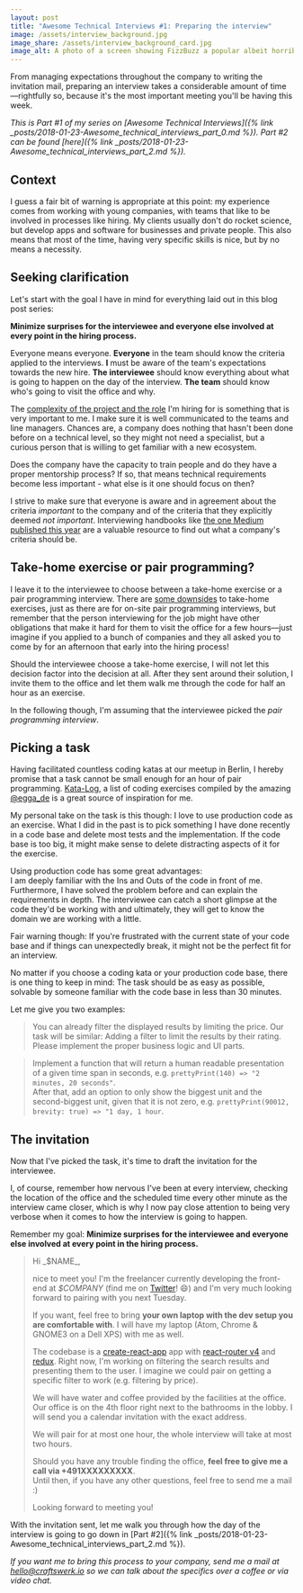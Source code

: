 ```yaml
---
layout: post
title: "Awesome Technical Interviews #1: Preparing the interview"
image: /assets/interview_background.jpg
image_share: /assets/interview_background_card.jpg
image_alt: A photo of a screen showing FizzBuzz a popular albeit horribly ineffective coding exercise.
---
```

From managing expectations throughout the company to writing the invitation mail, preparing an interview takes a considerable amount of time—rightfully so, because it's the most important meeting you'll be having this week.

*This is Part #1 of my series on [Awesome Technical Interviews]({% link _posts/2018-01-23-Awesome_technical_interviews_part_0.md %}). Part #2 can be found [here]({% link _posts/2018-01-23-Awesome_technical_interviews_part_2.md %}).*

## Context

I guess a fair bit of warning is appropriate at this point: my experience comes from working with young companies, with teams that like to be involved in processes like hiring. My clients usually don't do rocket science, but develop apps and software for businesses and private people. This also means that most of the time, having very specific skills is nice, but by no means a necessity.

## Seeking clarification

Let's start with the goal I have in mind for everything laid out in this blog post series:

**Minimize surprises for the interviewee and everyone else involved at every point in the hiring process.**

Everyone means everyone. **Everyone** in the team should know the criteria applied to the interviews. **I** must be aware of the team's expectations towards the new hire. **The interviewee** should know everything about what is going to happen on the day of the interview. **The team** should know who's going to visit the office and why.

The [complexity of the project and the role](https://lizkeogh.com/2013/07/21/estimating-complexity/) I'm hiring for is something that is very important to me. I make sure it is well communicated to the teams and line managers. Chances are, a company does nothing that hasn't been done before on a technical level, so they might not need a specialist, but a curious person that is willing to get familiar with a new ecosystem.  

Does the company have the capacity to train people and do they have a proper mentorship process? If so, that means technical requirements become less important - what else is it one should focus on then?

I strive to make sure that everyone is aware and in agreement about the criteria *important* to the company and of the criteria that they explicitly deemed *not important*. Interviewing handbooks like [the one Medium published this year](https://medium.engineering/mediums-engineering-interview-process-b8d6b67927c4) are a valuable resource to find out what a company's criteria should be.

## Take-home exercise or pair programming?

I leave it to the interviewee to choose between a take-home exercise or a pair programming interview. There are [some downsides](https://cate.blog/2016/02/10/bad-interviews-are-a-company-problem-not-a-candidate-problem/) to take-home exercises, just as there are for on-site pair programming interviews, but remember that the person interviewing for the job might have other obligations that make it hard for them to visit the office for a few hours—just imagine if you applied to a bunch of companies and they all asked you to come by for an afternoon that early into the hiring process!

Should the interviewee choose a take-home exercise, I will not let this decision factor into the decision at all. After they sent around their solution, I invite them to the office and let them walk me through the code for half an hour as an exercise.

In the following though, I'm assuming that the interviewee picked the *pair programming interview*.

## Picking a task

Having facilitated countless coding katas at our meetup in Berlin, I hereby promise that a task cannot be small enough for an hour of pair programming. [Kata-Log](http://kata-log.rocks/), a list of coding exercises compiled by the amazing [@egga_de](https://twitter.com/egga_de) is a great source of inspiration for me.

My personal take on the task is this though: I love to use production code as an exercise. What I did in the past is to pick something I have done recently in a code base and delete most tests and the implementation. If the code base is too big, it might make sense to delete distracting aspects of it for the exercise.

Using production code has some great advantages:  
I am deeply familiar with the Ins and Outs of the code in front of me. Furthermore, I have solved the problem before and can explain the requirements in depth. The interviewee can catch a short glimpse at the code they'd be working with and ultimately, they will get to know the domain we are working with a little.

Fair warning though: If you're frustrated with the current state of your code base and if things can unexpectedly break, it might not be the perfect fit for an interview.

No matter if you choose a coding kata or your production code base, there is one thing to keep in mind: The task should be as easy as possible, solvable by someone familiar with the code base in less than 30 minutes.

Let me give you two examples:

> You can already filter the displayed results by limiting the price. Our task will be similar: Adding a filter to limit the results by their rating. Please implement the proper business logic and UI parts.

> Implement a function that will return a human readable presentation of a given time span in seconds, e.g. `prettyPrint(140) => "2 minutes, 20 seconds"`.  
> After that, add an option to only show the biggest unit and the second-biggest unit, given that it is not zero, e.g. `prettyPrint(90012, brevity: true) => "1 day, 1 hour`.

## The invitation

Now that I've picked the task, it's time to draft the invitation for the interviewee.

I, of course, remember how nervous I've been at every interview, checking the location of the office and the scheduled time every other minute as the interview came closer, which is why I now pay close attention to being very verbose when it comes to how the interview is going to happen.

Remember my goal: **Minimize surprises for the interviewee and everyone else involved at every point in the hiring process.**

<blockquote class="letter" markdown="1">
Hi _$NAME_,

nice to meet you! I'm the freelancer currently developing the front-end at _$COMPANY_ (find me on [Twitter](https://twitter.com/rradczewski)! 😄) and I'm very much looking forward to pairing with you next Tuesday.

If you want, feel free to bring **your own laptop with the dev setup you are comfortable with**. I will have my laptop (Atom, Chrome & GNOME3 on a Dell XPS) with me as well.

The codebase is a [create-react-app](https://github.com/facebookincubator/create-react-app) app with [react-router v4](https://github.com/ReactTraining/react-router/) and [redux](http://redux.js.org/). Right now, I'm working on filtering the search results and presenting them to the user. I imagine we could pair on getting a specific filter to work (e.g. filtering by price).

We will have water and coffee provided by the facilities at the office. Our office is on the 4th floor right next to the bathrooms in the lobby.
I will send you a calendar invitation with the exact address.

We will pair for at most one hour, the whole interview will take at most two hours.

Should you have any trouble finding the office, **feel free to give me a call via +491XXXXXXXXX**.  
Until then, if you have any other questions, feel free to send me a mail :)

Looking forward to meeting you!
</blockquote>

With the invitation sent, let me walk you through how the day of the interview is going to go down in [Part #2]({% link _posts/2018-01-23-Awesome_technical_interviews_part_2.md %}).

*If you want me to bring this process to your company, send me a mail at [hello@craftswerk.io](mailto:hello@craftswerk.io) so we can talk about the specifics over a coffee or via video chat.*
